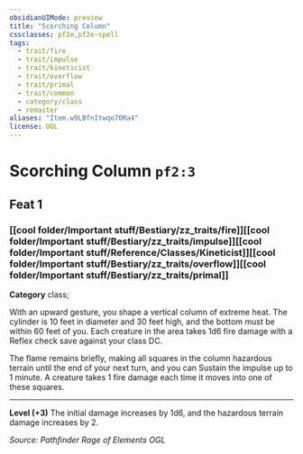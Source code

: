 ```yaml
---
obsidianUIMode: preview
title: "Scorching Column"
cssclasses: pf2e,pf2e-spell
tags:
  - trait/fire
  - trait/impulse
  - trait/kineticist
  - trait/overflow
  - trait/primal
  - trait/common
  - category/class
  - remaster
aliases: "Item.w9LBfnItwqo7ORa4"
license: OGL
---
```

# Scorching Column `pf2:3`
## Feat 1
### [[cool folder/Important stuff/Bestiary/zz_traits/fire]][[cool folder/Important stuff/Bestiary/zz_traits/impulse]][[cool folder/Important stuff/Reference/Classes/Kineticist]][[cool folder/Important stuff/Bestiary/zz_traits/overflow]][[cool folder/Important stuff/Bestiary/zz_traits/primal]]

**Category** class; 




With an upward gesture, you shape a vertical column of extreme heat. The cylinder is 10 feet in diameter and 30 feet high, and the bottom must be within 60 feet of you. Each creature in the area takes 1d6 fire damage with a Reflex check save against your class DC.

The flame remains briefly, making all squares in the column hazardous terrain until the end of your next turn, and you can Sustain the impulse up to 1 minute. A creature takes 1 fire damage each time it moves into one of these squares.

* * *

**Level (+3)** The initial damage increases by 1d6, and the hazardous terrain damage increases by 2.

*Source: Pathfinder Rage of Elements*
*OGL*